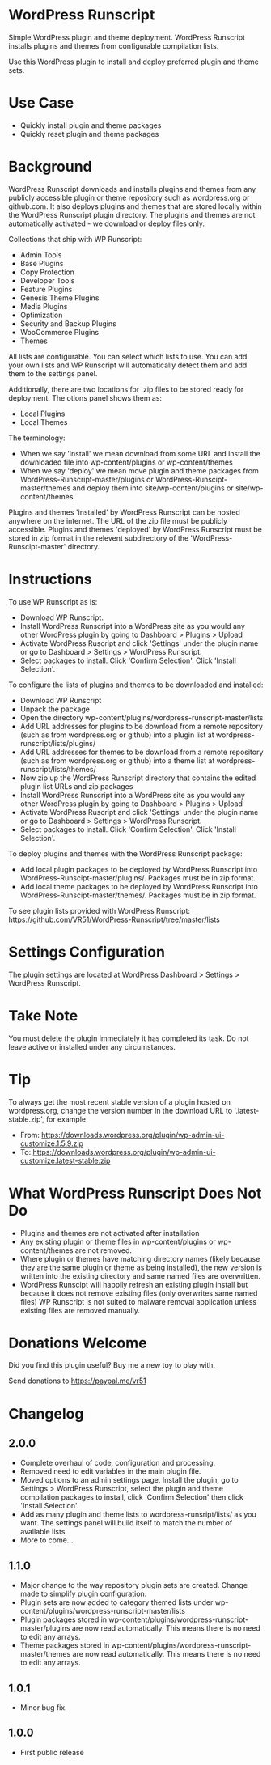 # WordPress Runscript
Simple WordPress plugin and theme deployment. WordPress Runscript installs plugins and themes from configurable compilation lists.

Use this WordPress plugin to install and deploy preferred plugin and theme sets.

# Use Case
* Quickly install plugin and theme packages
* Quickly reset plugin and theme packages

# Background
WordPress Runscript downloads and installs plugins and themes from any publicly accessible plugin or theme repository such as wordpress.org or github.com. It also deploys plugins and themes that are stored locally within the WordPress Runscript plugin directory. The plugins and themes are not automatically activated - we download or deploy files only.

Collections that ship with WP Runscript:

- Admin Tools
- Base Plugins
- Copy Protection
- Developer Tools
- Feature Plugins
- Genesis Theme Plugins
- Media Plugins
- Optimization
- Security and Backup Plugins
- WooCommerce Plugins
- Themes

All lists are configurable. You can select which lists to use. You can add your own lists and WP Runscript will automatically detect them and add them to the settings panel.

Additionally, there are two locations for .zip files to be stored ready for deployment. The otions panel shows them as:

- Local Plugins
- Local Themes

The terminology:

* When we say 'install' we mean download from some URL and install the downloaded file into wp-content/plugins or wp-content/themes
* When we say 'deploy' we mean move plugin and theme packages from WordPress-Runscript-master/plugins or WordPress-Runscipt-master/themes and deploy them into site/wp-content/plugins or site/wp-content/themes.

Plugins and themes 'installed' by WordPress Runscript can be hosted anywhere on the internet. The URL of the zip file must be publicly accessible.
Plugins and themes 'deployed' by WordPress Runscript must be stored in zip format in the relevent subdirectory of the 'WordPress-Runscipt-master' directory.

# Instructions
To use WP Runscript as is:

- Download WP Runscript.
- Install WordPress Runscript into a WordPress site as you would any other WordPress plugin by going to Dashboard > Plugins > Upload
- Activate WordPress Ruscript and click 'Settings' under the plugin name or go to Dashboard > Settings > WordPress Runscript.
- Select packages to install. Click 'Confirm Selection'. Click 'Install Selection'.

To configure the lists of plugins and themes to be downloaded and installed:

- Download WP Runscript
- Unpack the package
- Open the directory wp-content/plugins/wordpress-runscript-master/lists
- Add URL addresses for plugins to be download from a remote repository (such as from wordpress.org or github) into a plugin list at wordpress-runscript/lists/plugins/
- Add URL addresses for themes to be download from a remote repository (such as from wordpress.org or github) into a theme list at wordpress-runscript/lists/themes/
- Now zip up the WordPress Runscript directory that contains the edited plugin list URLs and zip packages
- Install WordPress Runscript into a WordPress site as you would any other WordPress plugin by going to Dashboard > Plugins > Upload
- Activate WordPress Ruscript and click 'Settings' under the plugin name or go to Dashboard > Settings > WordPress Runscript.
- Select packages to install. Click 'Confirm Selection'. Click 'Install Selection'.

To deploy plugins and themes with the WordPress Runscript package:

* Add local plugin packages to be deployed by WordPress Runscript into WordPress-Runscipt-master/plugins/. Packages must be in zip format.
* Add local theme packages to be deployed by WordPress Runscript into WordPress-Runscipt-master/themes/. Packages must be in zip format.

To see plugin lists provided with WordPress Runscript: https://github.com/VR51/WordPress-Runscript/tree/master/lists

# Settings Configuration
The plugin settings are located at WordPress Dashboard > Settings > WordPress Runscript.

# Take Note
You must delete the plugin immediately it has completed its task. Do not leave active or installed under any circumstances.

# Tip
To always get the most recent stable version of a plugin hosted on wordpress.org, change the version number in the download URL to '.latest-stable.zip', for example

* From: https://downloads.wordpress.org/plugin/wp-admin-ui-customize.1.5.9.zip
* To:  https://downloads.wordpress.org/plugin/wp-admin-ui-customize.latest-stable.zip

# What WordPress Runscript Does Not Do
* Plugins and themes are not activated after installation
* Any existing plugin or theme files in wp-content/plugins or wp-content/themes are not removed.
* Where plugin or themes have matching directory names (likely because they are the same plugin or theme as being installed), the new version is written into the existing directory and same named files are overwritten.
* WordPress Runscipt will happily refresh an existing plugin install but because it does not remove existing files (only overwrites same named files) WP Runscript is not suited to malware removal application unless existing files are removed manually.

# Donations Welcome
Did you find this plugin useful? Buy me a new toy to play with.

Send donations to https://paypal.me/vr51

# Changelog
## 2.0.0
- Complete overhaul of code, configuration and processing.
- Removed need to edit variables in the main plugin file.
- Moved options to an admin settings page. Install the plugin, go to Settings > WordPress Runscript, select the plugin and theme compilation packages to install, click 'Confirm Selection' then click 'Install Selection'.
- Add as many plugin and theme lists to wordpress-runsript/lists/ as you want. The settings panel will build itself to match the number of available lists.
- More to come...

## 1.1.0
- Major change to the way repository plugin sets are created. Change made to simplify plugin configuration.
- Plugin sets are now added to category themed lists under wp-content/plugins/wordpress-runscript-master/lists
- Plugin packages stored in wp-content/plugins/wordpress-runscript-master/plugins are now read automatically. This means there is no need to edit any arrays.
- Theme packages stored in wp-content/plugins/wordpress-runscript-master/themes are now read automatically. This means there is no need to edit any arrays.

## 1.0.1
- Minor bug fix.

## 1.0.0
- First public release
